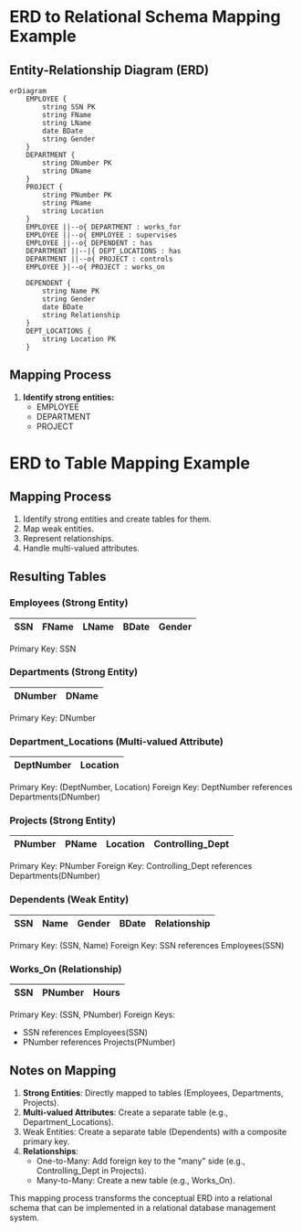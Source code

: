 # ERD to Relational Schema Mapping Example

## Entity-Relationship Diagram (ERD)

```mermaid
erDiagram
    EMPLOYEE {
        string SSN PK
        string FName
        string LName
        date BDate
        string Gender
    }
    DEPARTMENT {
        string DNumber PK
        string DName
    }
    PROJECT {
        string PNumber PK
        string PName
        string Location
    }
    EMPLOYEE ||--o{ DEPARTMENT : works_for
    EMPLOYEE ||--o{ EMPLOYEE : supervises
    EMPLOYEE ||--o{ DEPENDENT : has
    DEPARTMENT ||--|{ DEPT_LOCATIONS : has
    DEPARTMENT ||--o{ PROJECT : controls
    EMPLOYEE }|--o{ PROJECT : works_on

    DEPENDENT {
        string Name PK
        string Gender
        date BDate
        string Relationship
    }
    DEPT_LOCATIONS {
        string Location PK
    }
```

## Mapping Process

1. **Identify strong entities:**
   - EMPLOYEE
   - DEPARTMENT
   - PROJECT
  

# ERD to Table Mapping Example

## Mapping Process

1. Identify strong entities and create tables for them.
2. Map weak entities.
3. Represent relationships.
4. Handle multi-valued attributes.

## Resulting Tables

### Employees (Strong Entity)

| SSN | FName | LName | BDate | Gender |
|-----|-------|-------|-------|--------|

Primary Key: SSN

### Departments (Strong Entity)

| DNumber | DName |
|---------|-------|

Primary Key: DNumber

### Department_Locations (Multi-valued Attribute)

| DeptNumber | Location |
|------------|----------|

Primary Key: (DeptNumber, Location)
Foreign Key: DeptNumber references Departments(DNumber)

### Projects (Strong Entity)

| PNumber | PName | Location | Controlling_Dept |
|---------|-------|----------|------------------|

Primary Key: PNumber
Foreign Key: Controlling_Dept references Departments(DNumber)

### Dependents (Weak Entity)

| SSN | Name | Gender | BDate | Relationship |
|-----|------|--------|-------|--------------|

Primary Key: (SSN, Name)
Foreign Key: SSN references Employees(SSN)

### Works_On (Relationship)

| SSN | PNumber | Hours |
|-----|---------|-------|

Primary Key: (SSN, PNumber)
Foreign Keys:
- SSN references Employees(SSN)
- PNumber references Projects(PNumber)

## Notes on Mapping

1. **Strong Entities**: Directly mapped to tables (Employees, Departments, Projects).
2. **Multi-valued Attributes**: Create a separate table (e.g., Department_Locations).
3. Weak Entities: Create a separate table (Dependents) with a composite primary key.
4. **Relationships**: 
   - One-to-Many: Add foreign key to the "many" side (e.g., Controlling_Dept in Projects).
   - Many-to-Many: Create a new table (e.g., Works_On).



This mapping process transforms the conceptual ERD into a relational schema that can be implemented in a relational database management system.
